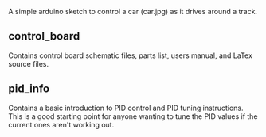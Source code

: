 A simple arduino sketch to control a car (car.jpg) as it drives around a track.

control_board
--------------
Contains control board schematic files, parts list, users manual, and LaTex source files.

pid_info
--------
Contains a basic introduction to PID control and PID tuning instructions. This is a good starting point for anyone wanting to tune the PID values if the current ones aren't working out.